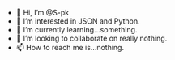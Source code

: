 - 👋 Hi, I’m @S-pk
- 👀 I’m interested in JSON and Python.
- 🌱 I’m currently learning...something.
- 💞️ I’m looking to collaborate on really nothing.
- 📫 How to reach me is...nothing.
